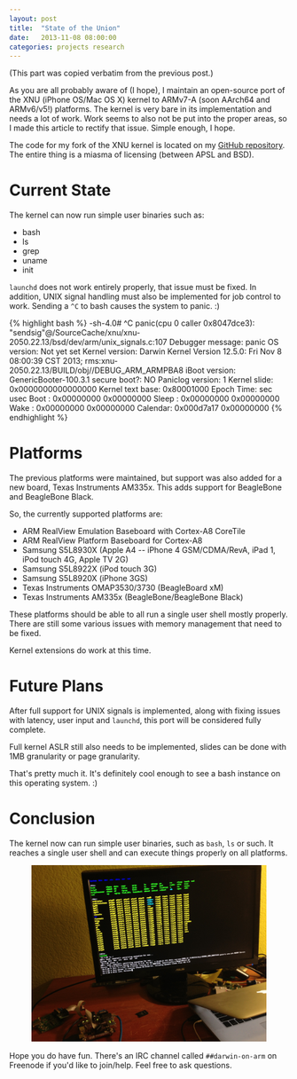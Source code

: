 ```yaml
---
layout: post
title:  "State of the Union"
date:   2013-11-08 08:00:00
categories: projects research
---
```


(This part was copied verbatim from the previous post.)

As you are all probably aware of (I hope), I maintain an open-source port of the XNU (iPhone OS/Mac OS X) kernel
to ARMv7-A (soon AArch64 and ARMv6/v5!) platforms. The kernel is very bare in its implementation and needs a lot of
work. Work seems to also not be put into the proper areas, so I made this article to rectify that issue. Simple enough,
I hope.

The code for my fork of the XNU kernel is located on my [GitHub repository](https://github.com/winocm/xnu). The entire thing is
a miasma of licensing (between APSL and BSD). 

# Current State

The kernel can now run simple user binaries such as:

* bash
* ls
* grep
* uname
* init

`launchd` does not work entirely properly, that issue must be fixed. In addition, UNIX signal handling 
must also be implemented for job control to work. Sending a `^C` to bash causes the system to panic. :)

{% highlight bash %}
-sh-4.0# ^C
panic(cpu 0 caller 0x8047dce3): "sendsig"@/SourceCache/xnu/xnu-2050.22.13/bsd/dev/arm/unix_signals.c:107
Debugger message: panic
OS version: Not yet set
Kernel version: Darwin Kernel Version 12.5.0: Fri Nov  8 08:00:39 CST 2013; rms:xnu-2050.22.13/BUILD/obj//DEBUG_ARM_ARMPBA8
iBoot version: GenericBooter-100.3.1
secure boot?: NO
Paniclog version: 1
Kernel slide:     0x0000000000000000
Kernel text base: 0x80001000
Epoch Time:        sec       usec
  Boot    : 0x00000000 0x00000000
  Sleep   : 0x00000000 0x00000000
  Wake    : 0x00000000 0x00000000
  Calendar: 0x000d7a17 0x00000000
{% endhighlight %}

# Platforms

The previous platforms were maintained, but support was also added for a new board, Texas Instruments
AM335x. This adds support for BeagleBone and BeagleBone Black.

So, the currently supported platforms are:

* ARM RealView Emulation Baseboard with Cortex-A8 CoreTile
* ARM RealView Platform Baseboard for Cortex-A8
* Samsung S5L8930X (Apple A4 -- iPhone 4 GSM/CDMA/RevA, iPad 1, iPod touch 4G, Apple TV 2G)
* Samsung S5L8922X (iPod touch 3G)
* Samsung S5L8920X (iPhone 3GS)
* Texas Instruments OMAP3530/3730 (BeagleBoard xM)
* Texas Instruments AM335x (BeagleBone/BeagleBone Black)

These platforms should be able to all run a single user shell mostly properly. There are still some
various issues with memory management that need to be fixed.

Kernel extensions do work at this time. 

# Future Plans

After full support for UNIX signals is implemented, along with fixing issues with latency, user input
and `launchd`, this port will be considered fully complete.

Full kernel ASLR still also needs to be implemented, slides can be done with 1MB granularity or page
granularity.

That's pretty much it. It's definitely cool enough to see a bash instance on this operating system. :)

# Conclusion

The kernel now can run simple user binaries, such as `bash`, `ls` or such. It reaches a single user
shell and can execute things properly on all platforms.

<figure>
<img src="/images/xnushell.jpg" alt="XNU booting on OMAP3">
</figure>

Hope you do have fun. There's an IRC channel called `##darwin-on-arm` on Freenode if you'd like to join/help. Feel free to ask questions.